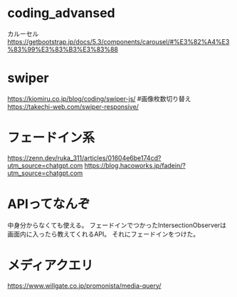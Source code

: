 # coding_advansed
カルーセル
https://getbootstrap.jp/docs/5.3/components/carousel/#%E3%82%A4%E3%83%99%E3%83%B3%E3%83%88

# swiper
https://kiomiru.co.jp/blog/coding/swiper-js/
#画像枚数切り替え
https://takechi-web.com/swiper-responsive/

# フェードイン系
https://zenn.dev/ruka_311/articles/01604e6be174cd?utm_source=chatgpt.com
https://blog.hacoworks.jp/fadein/?utm_source=chatgpt.com

# APIってなんぞ
中身分からなくても使える。
フェードインでつかったIntersectionObserverは画面内に入ったら教えてくれるAPI。
それにフェードインをつけた。

# メディアクエリ
https://www.willgate.co.jp/promonista/media-query/